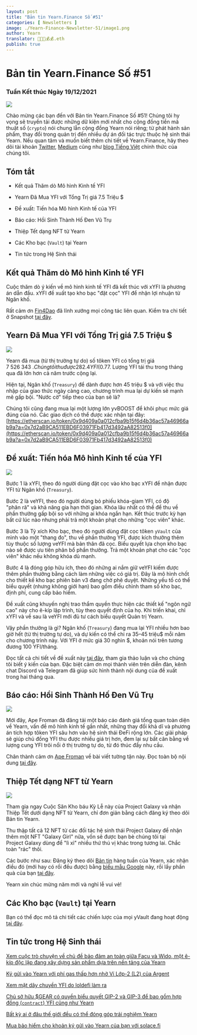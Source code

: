 ```yaml
---
layout: post
title: "Bản tin Yearn.Finance Số #51"
categories: [ Newsletters ]
image: ./Yearn-Finance-Newsletter-51/image1.png
author: Yearn
translator: 🤖💵💵💰💰.eth
publish: true
---
```


# Bản tin Yearn.Finance Số #51

### Tuần Kết thúc Ngày 19/12/2021

![](image1.png)

Chào mừng các bạn đến với Bản tin Yearn.Finance Số #51! Chúng tôi hy vọng sẽ truyền tải được những dữ kiện mới nhất cho cộng đồng tiền mã thuật số (`crypto`) nói chung lẫn cộng đồng Yearn nói riêng; từ phát hành sản phẩm, thay đổi trong quản trị đến nhiều dự án đối tác trực thuộc hệ sinh thái Yearn. Nếu quan tâm và muốn biết thêm chi tiết về Yearn.Finance, hãy theo dõi tài khoản [Twitter](https://twitter.com/iearnfinance), [Medium](https://medium.com/iearn) cũng như [blog Tiếng Việt](https://vietnamese.blog.yearn.finance/) chính thức của chúng tôi.

## Tóm tắt

- Kết quả Thăm dò Mô hình Kinh tế YFI

- Yearn Đã Mua YFI với Tổng Trị giá 7.5&nbsp;Triệu&nbsp;$

- Đề xuất: Tiến hóa Mô hình Kinh tế của YFI

- Báo cáo: Hồi Sinh Thành Hố Đen Vũ Trụ

- Thiệp Tết dạng NFT từ Yearn

- Các Kho bạc (`Vault`) tại Yearn

- Tin tức trong Hệ Sinh thái

## Kết quả Thăm dò Mô hình Kinh tế YFI

Cuộc thăm dò ý kiến về mô hình kinh tế YFI đã kết thúc với xYFI là phương án dẫn đầu. xYFI đề xuất tạo kho bạc "đặt cọc" YFI để nhận lợi nhuận từ Ngân khố.

Rất cảm ơn [Fin4Dao](https://twitter.com/Fin4Dao) đã lĩnh xướng mọi công tác liên quan. Kiểm tra chi tiết ở Snapshot [tại đây](https://snapshot.org/#/ybaby.eth/proposal/0x783cb3d57dd59b2827f6a42967375f06504cc947ebaa3c0e495c7b29ffd47aea).

## Yearn Đã Mua YFI với Tổng Trị giá 7.5&nbsp;Triệu&nbsp;$

![](image2.png)

Yearn đã mua (từ thị trường tự do) số tôken YFI có tổng trị giá 7&nbsp;526&nbsp;343&nbsp;$. Chúng tôi thu được 282.4 YFI (0.77% tổng lượng cung) ở mức giá trung bình là 26&nbsp;651&nbsp;$. Lượng YFI tái thu trong tháng qua đã lớn hơn cả năm trước cộng lại.

Hiện tại, Ngân khố (`Treasury`) để dành được hơn 45&nbsp;triệu&nbsp;$ và với việc thu nhập của giao thức ngày càng cao, chương trình mua lại dự kiến sẽ mạnh mẽ gấp bội. "Nước cờ" tiếp theo của bạn sẽ là?

Chúng tôi cũng đang mua lại một lượng lớn yvBOOST để khôi phục mức giá đúng của nó. Các giao dịch có thể được xác nhận tại đây: [https://etherscan.io/token/0x9d409a0a012cfba9b15f6d4b36ac57a46966ab9a?a=0x7d2aB9CA511EBD6F03971Fb417d3492aA82513f0](https://etherscan.io/token/0x9d409a0a012cfba9b15f6d4b36ac57a46966ab9a?a=0x7d2aB9CA511EBD6F03971Fb417d3492aA82513f0)

## Đề xuất: Tiến hóa Mô hình Kinh tế của YFI

![](image3.png)

Bước 1 là xYFI, theo đó người dùng đặt cọc vào kho bạc xYFI để nhận được YFI từ Ngân khố (`Treasury`).

Bước 2 là veYFI, theo đó người dùng bỏ phiếu khóa-giam YFI, có độ "phân&nbsp;rã" và khả năng gia hạn thời gian. Khóa lâu nhất có thể để thu về phần thưởng gấp bội so với những ai khóa ngắn hạn. Kết thúc trước kỳ hạn bất cứ lúc nào nhưng phải trả một khoản phạt cho những "cọc viên" khác.

Bước 3 là Tỷ xích Kho bạc, theo đó người dùng đặt cọc tôken `yVault` của mình vào một "thang đo", thu về phần thưởng YFI, được kích thưởng thêm tùy thuộc số lượng veYFI mà bản thân đã cọc. Biểu quyết lựa chọn kho bạc nào sẽ được ưu tiên phân bổ phần thưởng. Trả một khoản phạt cho các "cọc viên" khác nếu không khóa dủ mạnh.

Bước 4 là đóng góp hữu ích, theo đó những ai nắm giữ veYFI kiếm được thêm phần thưởng bằng cách làm những việc có giá trị. Đây là mô hình chốt cho thiết kế kho bạc phiên bản v3 đang chờ phê duyệt. Những yếu tố có thể biểu quyết (nhưng không giới hạn) bao gồm điều chỉnh tham số kho bạc, định phí, cung cấp bảo hiểm.

Đề xuất cũng khuyến nghị trao thẩm quyền thực hiện các thiết kế "ngôn ngữ cao" này cho ê-kíp lập trình, tùy theo quyết định của họ. Khi triển khai, chỉ xYFI và về sau là veYFI mới đủ tư cách biểu quyết Quản trị Yearn.

Vậy phần thưởng là gì? Ngân khố (`Treasury`) đang mua lại YFI nhiều hơn bao giờ hết (từ thị trường tự do), và dự kiến có thể chi ra 35–45&nbsp;triệu$ mỗi năm cho chương trình này. Với YFI ở mức giá 30&nbsp;nghìn&nbsp;$, khoản nói trên tương đương 100 YFI/tháng.

Đọc tất cả chi tiết về đề xuất này [tại đây](https://gov.yearn.finance/t/proposal-evolving-yfi-tokenomics/11994), tham gia thảo luận và cho chúng tôi biết ý kiến của bạn. Đặc biệt cảm ơn mọi thành viên trên diễn đàn, kênh chat Discord và Telegram đã giúp sức hình thành nội dung của đề xuất trong hai tháng qua.

## Báo cáo: Hồi Sinh Thành Hố Đen Vũ Trụ

![](image4.png)

Mới đây, Ape&nbsp;Froman đã đăng tải một báo cáo đánh giá tổng quan toàn diện về Yearn, vấn đề mô hình kinh tế gần nhất, những thay đổi khả dĩ và phương án tích hợp tôken YFI sâu hơn vào hệ sinh thái ĐeFi rộng lớn. Các giải pháp sẽ giúp chủ đồng YFI thu được nhiều giá trị hơn, đem lại sự bất cân bằng về lượng cung YFI trôi nổi ở thị trường tự do, từ đó thúc đẩy nhu cầu.

Chân thành cảm ơn [Ape Froman](https://medium.com/@portiadog) về bài viết tường tận này. Đọc toàn bộ nội dung [tại đây](https://medium.com/@portiadog/yfi-reborn-as-a-black-hole-db249b90ed5a).

## Thiệp Tết dạng NFT từ Yearn

![](image5.png)

Tham gia ngay Cuộc Săn Kho báu Kỳ Lễ này của Project&nbsp;Galaxy và nhận Thiệp Tết dưới dạng NFT từ Yearn, chỉ đơn giản bằng cách đăng ký theo dõi Bản tin Yearn.

Thu thập tất cả 12 NFT từ các đối tác hệ sinh thái Project&nbsp;Galaxy để nhận thêm một NFT "Galaxy&nbsp;Girl" nữa, vốn sẽ được bạn bè chúng tôi tại Project&nbsp;Galaxy dùng để "lì&nbsp;xì" nhiều thứ thú vị khác trong tương lai. Chắc toàn "rác" thôi.

Các bước như sau: Đăng ký theo dõi [Bản tin](https://yearn.substack.com/) hàng tuần của Yearn, xác nhận điều đó (mới hay có rồi đều được) bằng [biểu mẫu Google](https://forms.gle/gsVpRsjdSXxyaXha9) này, rồi lấy phần quà của bạn [tại đây](https://galaxy.eco/yearn/campaign/GCTj8UUaoD).

Yearn xin chúc mừng năm mới và nghỉ lễ vui vẻ!

## Các Kho bạc (`Vault`) tại Yearn

Bạn có thể đọc mô tả chi tiết các chiến lược của mọi yVault đang hoạt động [tại đây](https://medium.com/yearn-state-of-the-vaults/the-vaults-at-yearn-9237905ffed3).

## Tin tức trong Hệ Sinh thái

[Xem cuộc trò chuyện về chủ đề bảo đảm an toàn giữa Facu và Wido, một ê-kíp độc lập đang xây dựng sản phẩm dựa trên nền tảng của Yearn](https://www.joinwido.com/blog/chat-with-facu-about-wido-together-and-its-security-model)

[Ký gửi vào Yearn với phí gas thấp hơn nhờ Ví Lớp-2 (L2) của Argent](https://twitter.com/argentHQ/status/1471503921851944983)

[Xem mặt dây chuyền YFI do loldefi làm ra](https://twitter.com/loldefi/status/1470449196939493383)

[Chủ sở hữu $GEAR có quyền biểu quyết GIP-2 và GIP-3 để bao gồm hợp đồng (`contract`) YFI cũng như Yearn](https://twitter.com/GearboxProtocol/status/1472299963149426696?s=20)

[Bất kỳ ai ở đâu thế giới đều có thể đóng góp trải nghiệm Yearn](https://twitter.com/bantg/status/1472038972092207107?s=20)

[Mua bảo hiểm cho khoản ký gửi vào Yearn của bạn với solace.fi](https://twitter.com/SolaceFi/status/1471594979638321153?s=20)
